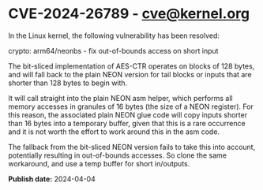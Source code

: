 # CVE-2024-26789 - cve@kernel.org

In the Linux kernel, the following vulnerability has been resolved:

crypto: arm64/neonbs - fix out-of-bounds access on short input

The bit-sliced implementation of AES-CTR operates on blocks of 128
bytes, and will fall back to the plain NEON version for tail blocks or
inputs that are shorter than 128 bytes to begin with.

It will call straight into the plain NEON asm helper, which performs all
memory accesses in granules of 16 bytes (the size of a NEON register).
For this reason, the associated plain NEON glue code will copy inputs
shorter than 16 bytes into a temporary buffer, given that this is a rare
occurrence and it is not worth the effort to work around this in the asm
code.

The fallback from the bit-sliced NEON version fails to take this into
account, potentially resulting in out-of-bounds accesses. So clone the
same workaround, and use a temp buffer for short in/outputs.

**Publish date:** 2024-04-04
